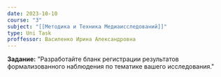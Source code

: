 ```yaml
---
date: 2023-10-10
course: "3"
subject: "[[Методика и Техника Медиаисследований]]"
type: Uni Task
proffessor: Василенко Ирина Александровна
---
```

**Задание:** "Разработайте бланк регистрации результатов формализованного наблюдения по тематике вашего исследования."
